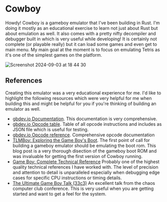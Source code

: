 # Cowboy

Howdy! Cowboy is a gameboy emulator that I've been building in Rust. I'm doing
it mostly as an educational exercise to learn not just about Rust but about
emulation as well. It also comes with a pretty nifty decompiler and debugger
built in which is very useful while developing! It is certainly not complete
(or playable really) but it can load some games and even get to main menu. My
main goal at the moment is to focus on emulating Tetris as it's one of the
simplest games on the platform.

![Screenshot 2024-09-03 at 18 44
30](https://github.com/user-attachments/assets/79f27012-5c56-417e-9d11-ecea3c862667)

## References

Creating this emulator was a very educational experience for me. I'd like to
highlight the following resources which were very helpful for me when building
this and might be helpful for you if you're thinking of building an emulator as
well.

- [gbdev.io Documentation](https://gbdev.io/pandocs/). This documentation is
  very comprehensive.
- [gbdev.io Opcode table](https://gbdev.io/gb-opcodes/optables/). Table of all
  opcode instructions and includes as JSON file which is useful for testing.
- [gbdev.io Opcode reference](https://gbdev.io/gb-opcodes/optables/).
  Comprehensive opcode documentation
- [TLMBoy: Exploring the Game Boy's
  Boot](https://www.chciken.com/tlmboy/2022/05/02/gameboy-boot.html#25-load-the-logo).
  The first point of call for building a gameboy emulator should be emulating the
  boot rom. This blog post is a very thorough disection of the gameboy boot ROM
  and was invaluable for getting the first version of Cowboy running.
- [Game Boy: Complete Technical
  Reference](https://gekkio.fi/files/gb-docs/gbctr.pdf) Probably one of the
  highest quality technical references I have worked with. The level of precision
  and attention to detail is unparalleled especially when debugging edge cases for
  specific CPU instructions or timing details.
- [The Ultimate Game Boy Talk
  (33c3)](https://www.youtube.com/watch?v=HyzD8pNlpwI&t=2540s) An excellent talk
  from the chaos computer club conference. This is very useful when you are
  getting started and want to get a feel for the system.
